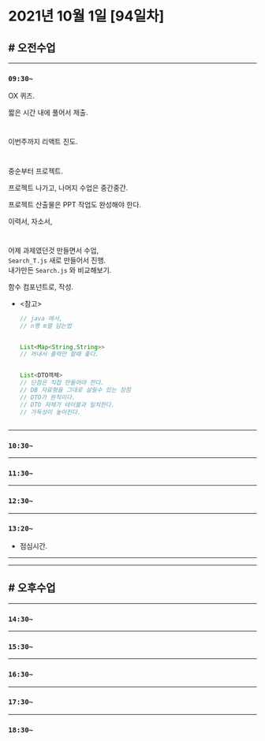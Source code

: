 # 2021년 10월 1일 [94일차]

## # 오전수업
----
### `09:30~`

OX 퀴즈.        

짧은 시간 내에 풀어서 제출.       

#

이번주까지 리액트 진도.   

#

중순부터 프로젝트.     

프로젝트 나가고, 나머지 수업은 중간중간.    

프로젝트 산출물은 PPT 작업도 완성해야 한다.    

이력서, 자소서,      

#

어제 과제였던것 만들면서 수업,            
`Search_T.js` 새로 만들어서 진행.          
내가만든 `Search.js` 와 비교해보기.        

함수 컴포넌트로, 작성.       

- <참고>      
  ```java
  // java 에서,  
  // n행 m열 담는법


  List<Map<String,String>>
  // 꺼내서 출력만 할때 좋다.


  List<DTO객체>
  // 단점은 직접 만들어야 한다.  
  // DB 자료형을 그대로 살릴수 있는 장점  
  // DTO가 원칙이다.  
  // DTO 자체가 테이블과 일치한다. 
  // 가독성이 높아진다.   
  ```

```js

```






















----
### `10:30~`








----
### `11:30~`








----
### `12:30~`








----
### `13:20~`

  - 점심시간.

---
---

## # 오후수업

---
### `14:30~`










---
### `15:30~`









----
### `16:30~`








----
### `17:30~`








----
### `18:30~`
